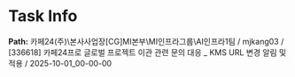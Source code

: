 # Task Info

**Path:** 카페24(주)\본사사업장\[CG]MI본부\MI인프라그룹\AI인프라1팀 / mjkang03 / [336618] 카페24프로 글로벌 프로젝트 이관 관련 문의 대응 _ KMS URL 변경 알림 및 적용 / 2025-10-01_00-00-00


